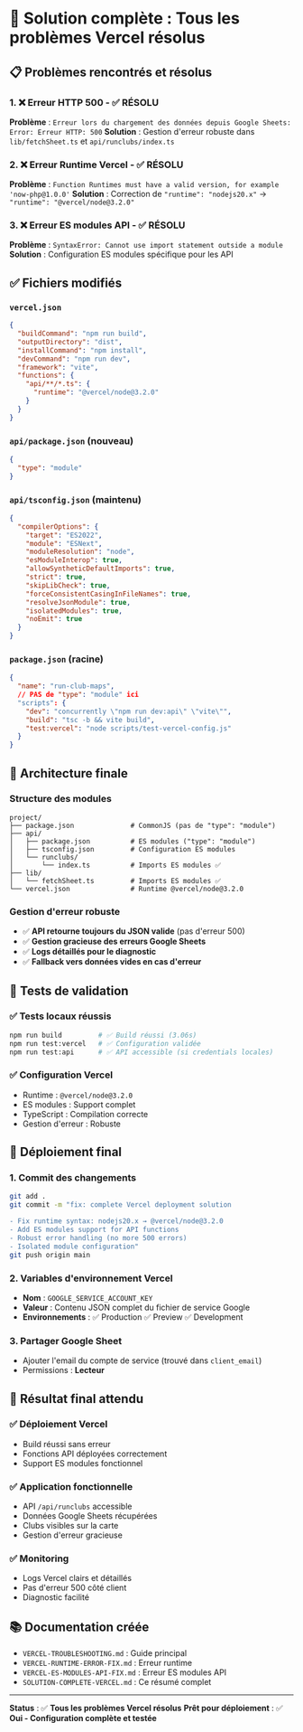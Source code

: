 # 🎯 Solution complète : Tous les problèmes Vercel résolus

## 📋 Problèmes rencontrés et résolus

### 1. ❌ Erreur HTTP 500 - ✅ RÉSOLU
**Problème** : `Erreur lors du chargement des données depuis Google Sheets: Error: Erreur HTTP: 500`
**Solution** : Gestion d'erreur robuste dans `lib/fetchSheet.ts` et `api/runclubs/index.ts`

### 2. ❌ Erreur Runtime Vercel - ✅ RÉSOLU  
**Problème** : `Function Runtimes must have a valid version, for example 'now-php@1.0.0'`
**Solution** : Correction de `"runtime": "nodejs20.x"` → `"runtime": "@vercel/node@3.2.0"`

### 3. ❌ Erreur ES modules API - ✅ RÉSOLU
**Problème** : `SyntaxError: Cannot use import statement outside a module`
**Solution** : Configuration ES modules spécifique pour les API

## ✅ Fichiers modifiés

### `vercel.json`
```json
{
  "buildCommand": "npm run build",
  "outputDirectory": "dist",
  "installCommand": "npm install",
  "devCommand": "npm run dev",
  "framework": "vite",
  "functions": {
    "api/**/*.ts": {
      "runtime": "@vercel/node@3.2.0"
    }
  }
}
```

### `api/package.json` (nouveau)
```json
{
  "type": "module"
}
```

### `api/tsconfig.json` (maintenu)
```json
{
  "compilerOptions": {
    "target": "ES2022",
    "module": "ESNext",
    "moduleResolution": "node",
    "esModuleInterop": true,
    "allowSyntheticDefaultImports": true,
    "strict": true,
    "skipLibCheck": true,
    "forceConsistentCasingInFileNames": true,
    "resolveJsonModule": true,
    "isolatedModules": true,
    "noEmit": true
  }
}
```

### `package.json` (racine)
```json
{
  "name": "run-club-maps",
  // PAS de "type": "module" ici
  "scripts": {
    "dev": "concurrently \"npm run dev:api\" \"vite\"",
    "build": "tsc -b && vite build",
    "test:vercel": "node scripts/test-vercel-config.js"
  }
}
```

## 🔧 Architecture finale

### Structure des modules
```
project/
├── package.json              # CommonJS (pas de "type": "module")
├── api/
│   ├── package.json          # ES modules ("type": "module")
│   ├── tsconfig.json         # Configuration ES modules
│   └── runclubs/
│       └── index.ts          # Imports ES modules ✅
├── lib/
│   └── fetchSheet.ts         # Imports ES modules ✅
└── vercel.json               # Runtime @vercel/node@3.2.0
```

### Gestion d'erreur robuste
- ✅ **API retourne toujours du JSON valide** (pas d'erreur 500)
- ✅ **Gestion gracieuse des erreurs Google Sheets**
- ✅ **Logs détaillés pour le diagnostic**
- ✅ **Fallback vers données vides en cas d'erreur**

## 🧪 Tests de validation

### ✅ Tests locaux réussis
```bash
npm run build         # ✅ Build réussi (3.06s)
npm run test:vercel   # ✅ Configuration validée
npm run test:api      # ✅ API accessible (si credentials locales)
```

### ✅ Configuration Vercel
- Runtime : `@vercel/node@3.2.0`
- ES modules : Support complet
- TypeScript : Compilation correcte
- Gestion d'erreur : Robuste

## 🚀 Déploiement final

### 1. Commit des changements
```bash
git add .
git commit -m "fix: complete Vercel deployment solution

- Fix runtime syntax: nodejs20.x → @vercel/node@3.2.0
- Add ES modules support for API functions
- Robust error handling (no more 500 errors)
- Isolated module configuration"
git push origin main
```

### 2. Variables d'environnement Vercel
- **Nom** : `GOOGLE_SERVICE_ACCOUNT_KEY`
- **Valeur** : Contenu JSON complet du fichier de service Google
- **Environnements** : ✅ Production ✅ Preview ✅ Development

### 3. Partager Google Sheet
- Ajouter l'email du compte de service (trouvé dans `client_email`)
- Permissions : **Lecteur**

## 🎉 Résultat final attendu

### ✅ Déploiement Vercel
- Build réussi sans erreur
- Fonctions API déployées correctement
- Support ES modules fonctionnel

### ✅ Application fonctionnelle
- API `/api/runclubs` accessible
- Données Google Sheets récupérées
- Clubs visibles sur la carte
- Gestion d'erreur gracieuse

### ✅ Monitoring
- Logs Vercel clairs et détaillés
- Pas d'erreur 500 côté client
- Diagnostic facilité

## 📚 Documentation créée

- `VERCEL-TROUBLESHOOTING.md` : Guide principal
- `VERCEL-RUNTIME-ERROR-FIX.md` : Erreur runtime
- `VERCEL-ES-MODULES-API-FIX.md` : Erreur ES modules API
- `SOLUTION-COMPLETE-VERCEL.md` : Ce résumé complet

---

**Status** : ✅ **Tous les problèmes Vercel résolus**
**Prêt pour déploiement** : ✅ **Oui - Configuration complète et testée** 